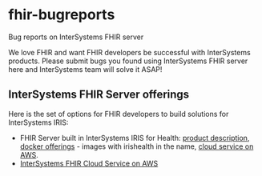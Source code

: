 # fhir-bugreports
Bug reports on InterSystems FHIR server

We love FHIR and want FHIR developers be successful with InterSystems products.
Please submit bugs you found using InterSystems FHIR server here and InterSystems team will solve it ASAP!

## InterSystems FHIR Server offerings
Here is the set of options for FHIR developers to build solutions for InterSystems IRIS:
- FHIR Server built in InterSystems IRIS for Health: [product description]([url](https://www.intersystems.com/sg/intersystems-iris-for-health/)), [docker offerings](https://container.intersystems.com) -  images with irishealth in the name, [cloud service on AWS](https://aws.amazon.com/marketplace/pp/prodview-on23erdgh5evc?sr=0-1&ref_=beagle&applicationId=AWSMPContessa). 
- [InterSystems FHIR Cloud Service on AWS](https://aws.amazon.com/marketplace/pp/prodview-ftb7xzb6t7c3w?sr=0-12&ref_=beagle&applicationId=AWSMPContessa)
  

